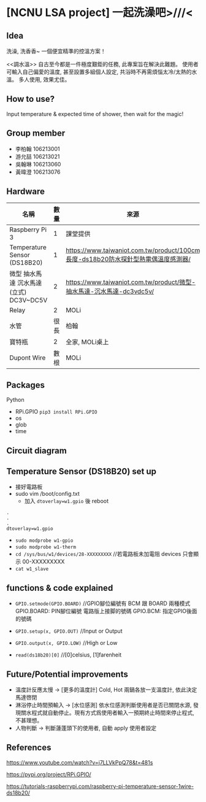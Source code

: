 [NCNU LSA project]  一起洗澡吧>///<
===
## Idea
洗澡, 洗香香~ 一個便宜精準的控溫方案！

<<調水溫>> 自古至今都是一件極度艱鉅的任務, 此專案旨在解決此難題。
使用者可輸入自己偏愛的溫度, 甚至設置多組個人設定, 共浴時不再需煩惱太冷/太熱的水溫。
多人使用, 效果尤佳。

## How to use?
Input temperature & expected time of shower, then wait for the magic!

## Group member
- 李柏翰 106213001
- 游允喆 106213021
- 吳翰琳 106213060
- 黃暐澄 106213076

## Hardware
| 名稱           | 數量 | 來源     |
| -------------- | ---- | -------- |
| Raspberry Pi 3     |  1| 課堂提供 |
| Temperature Sensor (DS18B20)|  1| https://www.taiwaniot.com.tw/product/100cm長度-ds18b20防水探針型熱電偶溫度感測器/   |
| 微型 抽水馬達 沉水馬達(立式) DC3V~DC5V     |  2| https://www.taiwaniot.com.tw/product/微型-抽水馬達-沉水馬達-dc3vdc5v/ |
| Relay    |  2| MOLi |
| 水管     |很長| 柏翰  |
| 寶特瓶   |  2| 全家, MOLi桌上 |
| Dupont Wire    |數根| MOLi |

## Packages
Python
  - RPi.GPIO  ```pip3 install RPi.GPIO```
  - os
  - glob
  - time

## Circuit diagram

## Temperature Sensor (DS18B20) set up
 - 接好電路板
 - sudo vim /boot/config.txt
    - 加入 ```dtoverlay=w1.gpio``` 後 reboot
 ```=
 .
 .
 .
 dtoverlay=w1.gpio
 ```
 - ```sudo modprobe w1-gpio ```
 - ```sudo modprobe w1-therm```
 - ```cd /sys/bus/w1/devices/28-XXXXXXXXX```    //若電路板未加電阻 devices 只會顯示 00-XXXXXXXXX
 - ```cat w1_slave```

## functions & code explained
  - ```GPIO.setmode(GPIO.BOARD)```  //GPIO腳位編號有 BCM 跟 BOARD 兩種模式
                                GPIO.BOARD: PIN腳位編號  電路版上接脚的號碼  GPIO.BCM: 指定GPIO後面的號碼
  - ```GPIO.setup(x, GPIO.OUT)```   //Input or Output
  - ```GPIO.output(x, GPIO.LOW)```  //High or Low
  
  - ```read(ds18b20)[0]```          //[0]celsius, [1]farenheit

## Future/Potential improvements
  - 溫度計反應太慢 → [更多的溫度計] Cold, Hot 兩鍋各放一支溫度計, 依此決定馬達啓閉
  - 淋浴停止時間預輸入 → [水位感測] 依水位感測判斷使用者是否已關閉水源, 發現關水程式就自動停止。現有方式爲使用者輸入一預期終止時間來停止程式, 不甚理想。 
  - 人物判斷 → 判斷蓮蓬頭下的使用者, 自動 apply 使用者設定

## References
  https://www.youtube.com/watch?v=j7LLVkPpQ78&t=481s
  
  https://pypi.org/project/RPi.GPIO/
  
  https://tutorials-raspberrypi.com/raspberry-pi-temperature-sensor-1wire-ds18b20/
  
